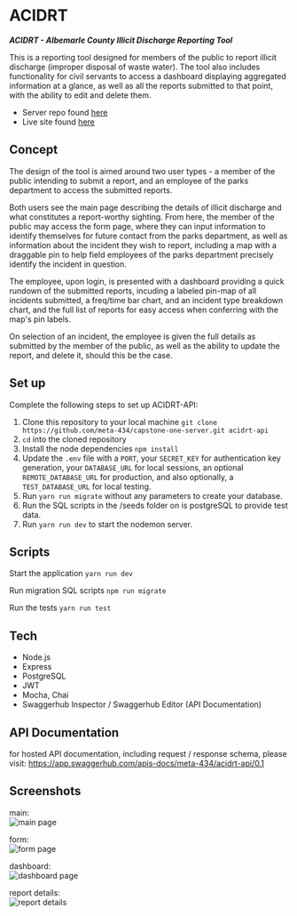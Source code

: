 # ACIDRT

**_ACIDRT - Albemarle County Illicit Discharge Reporting Tool_**

This is a reporting tool designed for members of the public to report illicit discharge (improper disposal
of waste water). The tool also includes functionality for civil servants to access
a dashboard displaying aggregated information at a glance, as well as all the reports
submitted to that point, with the ability to edit and delete them.

- Server repo found [here](https://github.com/meta-434/acidrt-api)
- Live site found [here](acidrt.alex-hapgood.info)

## Concept

The design of the tool is aimed around two user types - a member of the public intending to submit a report,
and an employee of the parks department to access the submitted reports.

Both users see the main page describing the details of illicit discharge and what constitutes a report-worthy
sighting. From here, the member of the public may access the form page, where they can input information to identify
themselves for future contact from the parks department, as well as information about the incident they wish to report,
including a map with a draggable pin to help field employees of the parks department precisely identify the incident in
question.

The employee, upon login, is presented with a dashboard providing a quick rundown of the submitted reports, incuding
a labeled pin-map of all incidents submitted, a freq/time bar chart, and an incident type breakdown chart, and the full
list of reports for easy access when conferring with the map's pin labels.

On selection of an incident, the employee is given the full details as submitted by the member of the public, as well
as the ability to update the report, and delete it, should this be the case.

## Set up

Complete the following steps to set up ACIDRT-API:

1. Clone this repository to your local machine `git clone https://github.com/meta-434/capstone-one-server.git acidrt-api`
2. `cd` into the cloned repository
3. Install the node dependencies `npm install`
4. Update the `.env` file with a `PORT`, your `SECRET_KEY` for authentication key generation, your `DATABASE_URL` for
   local sessions, an optional `REMOTE_DATABASE_URL` for production, and also optionally, a `TEST_DATABASE_URL` for local testing.
5. Run `yarn run migrate` without any parameters to create your database.
6. Run the SQL scripts in the /seeds folder on is postgreSQL to provide test data.
7. Run `yarn run dev` to start the nodemon server.

## Scripts

Start the application `yarn run dev`

Run migration SQL scripts `npm run migrate`

Run the tests `yarn run test`

## Tech

- Node.js
- Express
- PostgreSQL
- JWT
- Mocha, Chai
- Swaggerhub Inspector / Swaggerhub Editor (API Documentation)

## API Documentation

for hosted API documentation, including request / response schema,
please visit: https://app.swaggerhub.com/apis-docs/meta-434/acidrt-api/0.1

## Screenshots

main:
<br />
![main page](src/images/main.png "main page")

form:
<br />
![form page](src/images/form.png "form page")

dashboard:
<br />
![dashboard page](src/images/dashboard.png "dashboard page")

report details:
<br />
![report details](src/images/report_details.png "report details")
